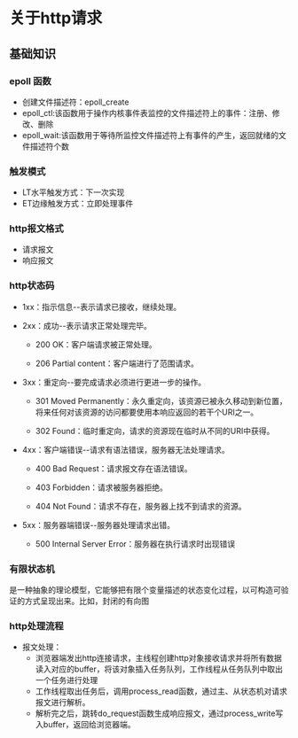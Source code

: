 # 关于http请求

## 基础知识

### epoll 函数
* 创建文件描述符：epoll_create
* epoll_ctl:该函数用于操作内核事件表监控的文件描述符上的事件：注册、修改、删除
* epoll_wait:该函数用于等待所监控文件描述符上有事件的产生，返回就绪的文件描述符个数

### 触发模式
* LT水平触发方式：下一次实现
* ET边缘触发方式：立即处理事件

### http报文格式
* 请求报文
* 响应报文

### http状态码
* 1xx：指示信息--表示请求已接收，继续处理。

* 2xx：成功--表示请求正常处理完毕。

    * 200 OK：客户端请求被正常处理。

    * 206 Partial content：客户端进行了范围请求。

* 3xx：重定向--要完成请求必须进行更进一步的操作。

    * 301 Moved Permanently：永久重定向，该资源已被永久移动到新位置，将来任何对该资源的访问都要使用本响应返回的若干个URI之一。

    * 302 Found：临时重定向，请求的资源现在临时从不同的URI中获得。

* 4xx：客户端错误--请求有语法错误，服务器无法处理请求。

    * 400 Bad Request：请求报文存在语法错误。

    * 403 Forbidden：请求被服务器拒绝。

    * 404 Not Found：请求不存在，服务器上找不到请求的资源。

* 5xx：服务器端错误--服务器处理请求出错。

    * 500 Internal Server Error：服务器在执行请求时出现错误


### 有限状态机
是一种抽象的理论模型，它能够把有限个变量描述的状态变化过程，以可构造可验证的方式呈现出来。比如，封闭的有向图

### http处理流程
* 报文处理：
  * 浏览器端发出http连接请求，主线程创建http对象接收请求并将所有数据读入对应的buffer，将该对象插入任务队列，工作线程从任务队列中取出一个任务进行处理
  * 工作线程取出任务后，调用process_read函数，通过主、从状态机对请求报文进行解析。
  * 解析完之后，跳转do_request函数生成响应报文，通过process_write写入buffer，返回给浏览器端。


